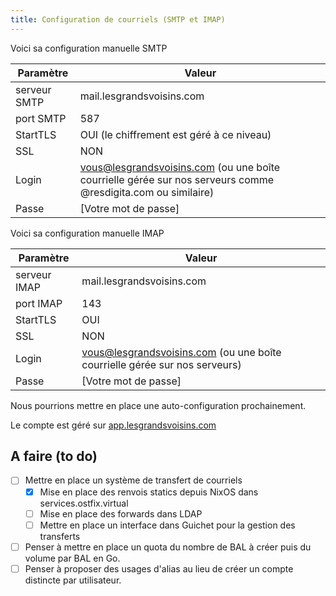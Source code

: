 ```yaml
---
title: Configuration de courriels (SMTP et IMAP)
---
```



Voici sa configuration manuelle SMTP

| Paramètre | Valeur |
| --- | --- |
| serveur SMTP | mail.lesgrandsvoisins.com |
| port SMTP | 587 | 
| StartTLS | OUI (le chiffrement est géré à ce niveau) |
| SSL | NON | 
| Login | vous@lesgrandsvoisins.com  (ou une boîte courrielle gérée sur nos serveurs comme @resdigita.com ou similaire) | 
| Passe | [Votre mot de passe] |

Voici sa configuration manuelle IMAP

| Paramètre | Valeur |
| --- | --- |
| serveur IMAP | mail.lesgrandsvoisins.com |
| port IMAP | 143 | 
| StartTLS | OUI |
| SSL | NON | 
| Login | vous@lesgrandsvoisins.com  (ou une boîte courrielle gérée sur nos serveurs) | 
| Passe | [Votre mot de passe] |

Nous pourrions mettre en place une auto-configuration prochainement. 

Le compte est géré sur [app.lesgrandsvoisins.com](https://app.lesgrandsvoisins.com)

## A faire (to do)

- [ ] Mettre en place un système de transfert de courriels
	- [x] Mise en place des renvois statics depuis NixOS dans services.ostfix.virtual
	- [ ] Mise en place des forwards dans LDAP
	- [ ] Mettre en place un interface dans Guichet pour la gestion des transferts
- [ ] Penser à mettre en place un quota du nombre de BAL à créer puis du volume par BAL en Go. 
- [ ] Penser à proposer des usages d'alias au lieu de créer un compte distincte par utilisateur.